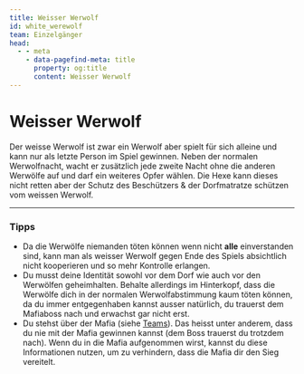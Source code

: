 ```yaml
---
title: Weisser Werwolf
id: white_werewolf
team: Einzelgänger
head:
  - - meta
    - data-pagefind-meta: title
      property: og:title
      content: Weisser Werwolf
---
```

# Weisser Werwolf <TeamBadge team="Einzelgänger" />

Der weisse Werwolf ist zwar ein Werwolf aber spielt für sich alleine und kann nur als letzte Person im Spiel gewinnen. Neben der normalen Werwolfnacht, wacht er zusätzlich jede zweite Nacht ohne die anderen Werwölfe auf und darf ein weiteres Opfer wählen. Die Hexe kann dieses nicht retten aber der Schutz des Beschützers & der Dorfmatratze schützen vom weissen Werwolf.

---

### Tipps
- Da die Werwölfe niemanden töten können wenn nicht **alle** einverstanden sind, kann man als weisser Werwolf gegen Ende des Spiels absichtlich nicht kooperieren und so mehr Kontrolle erlangen.
- Du musst deine Identität sowohl vor dem Dorf wie auch vor den Werwölfen geheimhalten. Behalte allerdings im Hinterkopf, dass die Werwölfe dich in der normalen Werwolfabstimmung kaum töten können, da du immer entgegenhaben kannst ausser natürlich, du trauerst dem Mafiaboss nach und erwachst gar nicht erst.
- Du stehst über der Mafia (siehe [Teams](/regeln/teams)). Das heisst unter anderem, dass du nie mit der Mafia gewinnen kannst (dem Boss trauerst du trotzdem nach). Wenn du in die Mafia aufgenommen wirst, kannst du diese Informationen nutzen, um zu verhindern, dass die Mafia dir den Sieg vereitelt.